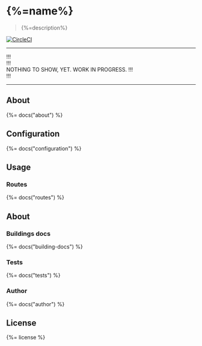 # {%=name%}

> {%=description%}

[![CircleCI](https://img.shields.io/circleci/project/github/sammler/auth-service.svg)](https://circleci.com/gh/sammler/auth-service)

---
!!!  
!!!  
NOTHING TO SHOW, YET. WORK IN PROGRESS.
!!!  
!!!  
  
---

## About
{%= docs("about") %}

## Configuration
{%= docs("configuration") %}

## Usage

### Routes
{%= docs("routes") %}

## About

### Buildings docs
{%= docs("building-docs") %}

### Tests
{%= docs("tests") %}

### Author
{%= docs("author") %}

## License
{%= license %}
